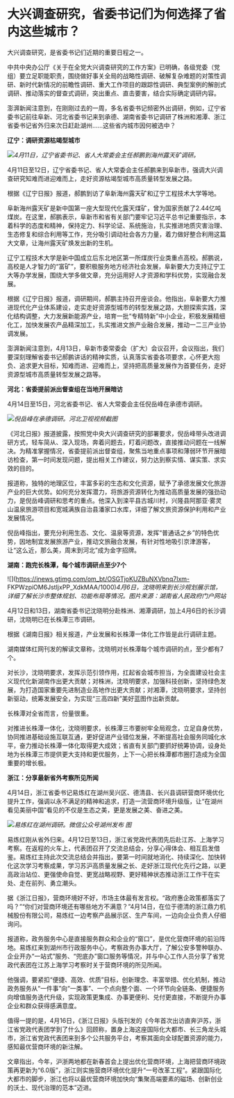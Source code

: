 # 大兴调查研究，省委书记们为何选择了省内这些城市？

大兴调查研究，是省委书记们近期的重要日程之一。

中共中央办公厅《关于在全党大兴调查研究的工作方案》已明确，各级党委（党组）要立足职能职责，围绕做好事关全局的战略性调研、破解复杂难题的对策性调研、新时代新情况的前瞻性调研、重大工作项目的跟踪性调研、典型案例的解剖式调研、推动落实的督查式调研，突出重点、直击要害，结合实际确定调研内容。

澎湃新闻注意到，在刚刚过去的一周，多名省委书记频密外出调研，例如，辽宁省委书记前往阜新、河北省委书记来到承德、湖南省委书记调研了株洲和湘潭、浙江省委书记省外归来次日赶赴湖州……这些省内城市因何被选中？

**辽宁：调研资源枯竭型城市**

![](https://inews.gtimg.com/om_bt/Oh9Z5xcUPy45iKvMhS7GAOSIxT29DoEQy0JvX0vgYPvroAA/1000)_4月11日，辽宁省委书记、省人大常委会主任郝鹏到海州露天矿调研。_

4月11日至12日，辽宁省委书记、省人大常委会主任郝鹏来到阜新市，强调大兴调查研究知难而进迎难而上，走好资源枯竭型城市高质量转型发展之路。

根据《辽宁日报》报道，郝鹏到访了阜新海州露天矿和辽宁工程技术大学等地。

阜新海州露天矿是新中国第一座大型现代化露天煤矿，曾为国家贡献了2.44亿吨煤炭。在这里，郝鹏表示，阜新市和省有关部门要牢记习近平总书记重要指示，本着科学的态度和精神，保持定力、科学论证、系统施治，扎实推进地质灾害治理、生态修复和综合利用等工作，充分吸引调动社会各方力量，着力做好整合利用这篇大文章，让海州露天矿焕发出新的生机。

辽宁工程技术大学是新中国成立后东北地区第一所煤炭行业类重点高校。郝鹏说，高校是人才智力的“富矿”，要积极服务地方经济社会发展，阜新要大力支持辽宁工大等办学发展，围绕大学多做文章，充分运用好人才资源和学科优势，实现融合发展。

根据《辽宁日报》报道，调研期间，郝鹏主持召开座谈会。他指出，阜新要大力推进现代化产业体系建设，走实走好资源型城市的转型发展之路，大胆探索实践，深化结构调整，大力发展新能源产业，培育一批“专精特新”中小企业，积极发展精细化工，加快发展农产品精深加工，扎实推进文旅产业融合发展，推动一二三产业协调发展。

澎湃新闻注意到，4月13日，阜新市委常委会（扩大）会议召开，会议指出，我们要深刻理解省委书记郝鹏讲话的精神实质，认真落实省委各项要求，心怀更大抱负、追求更大目标，知难而进、迎难而上，坚持把高质量发展作为首要任务，走好资源型城市高质量转型发展之路等。

**河北：省委提前派出督查组在当地开展暗访**

4月14日至15日，河北省委书记、省人大常委会主任倪岳峰在承德市调研。

![](https://inews.gtimg.com/om_bt/OHpFUr_E6_eQBnO8UD3WwPmN2gz1QVavqv3DMnQIm8etYAA/1000)_倪岳峰在承德调研。河北卫视视频截图_

《河北日报》报道披露，按照党中央大兴调查研究的部署要求，倪岳峰带头改进调研方式，轻车简从、深入现场，奔着问题去，盯着问题改，直接推动问题在一线解决。为精准掌握情况，省委提前派出督查组，聚焦当地重点事项和薄弱环节开展暗访检查，第一时间发现问题，提出相关工作建议，努力达到察实情、谋实策、求实效的目的。

报道称，独特的地理区位，丰富多彩的生态和文化资源，赋予了承德发展文化旅游产业的巨大优势。如何充分发挥潜力，将旅游资源转化为推动高质量发展的强劲动力，是倪岳峰调研和思考的重点。他深入到滦平县古城川村，兴隆县阿那亚·雾灵山温泉旅游项目和宽城满族自治县潘家口水库，详细了解文旅资源保护利用和产业发展情况。

倪岳峰指出，要充分利用生态、文化、温泉等资源，发挥“普通话之乡”的特色优势，因地制宜发展旅游产业，推动文旅融合发展，有针对性地吸引京津游客，让“这么近，那么美，周末到河北”成为金字招牌。

**湖南：跑完长株潭，每个城市调研点至少7个**

![](https://inews.gtimg.com/om_bt/OSGTjoKUZBuNXVbnq7Ixm-
FKPWzpiOM6JstIjxPP_XdkMAA/1000)_4月6日，沈晓明来到长沙规划展示馆，详细了解长沙市整体规划、功能布局等情况。图片来源：湖南省人民政府门户网站_

4月12日和13日，湖南省委书记沈晓明分赴株洲、湘潭调研，加上4月6日的长沙调研，沈晓明已在长株潭三市调研。

根据《湖南日报》相关报道，产业发展和长株潭一体化工作皆是此行调研主题。

湖南媒体红网刊发的解读文章称，沈晓明对长株潭每个城市调研的点，至少都有7个。

对长沙，沈晓明要求，发挥示范引领作用，扛起省会城市担当，为全面建设社会主义现代化新湖南作出更大贡献；对株洲，沈晓明要求，加强科技创新，坚持绿色发展，为打造国家重要先进制造业高地作出更大贡献；对湘潭，沈晓明要求，坚持创新驱动，统筹发展安全，为实现“三高四新”美好蓝图作出新贡献。

长株潭对全省而言，份量很重。

对推进长株潭一体化，沈晓明要求，长株潭三市要树牢全局观念，立足自身优势，协同推进基础设施互联互通，更好促进产业错位发展，不断提高社会服务同城化水平，奋力推动长株潭一体化取得更大成效；省直有关部门要抓好统筹协调，设身处地为长株潭三市提供更大支持和更优服务，上下一心把长株潭都市圈打造成为全国重要的增长极。

**浙江：分享最新省外考察所见所闻**

4月14日，浙江省委书记易炼红在湖州吴兴区、德清县、长兴县调研营商环境优化提升工作，强调以永不满足的精神和追求，打造一流营商环境升级版，让“在湖州看见美丽中国”看见的不仅是生态之美，更是发展之美、奋进之美。

![](https://inews.gtimg.com/om_bt/O0rvRoRBLUjsduWXW1j4SdOHSNWpZOgUUJEhRecGIWusoAA/1000)_易炼红在湖州调研。微信公众号湖州发布
图_

易炼红刚从省外归来。4月12日至13日，浙江省党政代表团先后赴江苏、上海学习考察。在返程的火车上，代表团召开了交流总结会，分享心得体会、相互启发借鉴。易炼红主持此次交流总结会并指出，要第一时间就地消化、持续深化、加快转化这次学习考察成果，学习苏沪高质量发展之长、走好浙江现代化先行之路，以更高政治站位、更强使命自觉、更宽战略视野、更好精神状态推动浙江工作干在实处、走在前列、勇立潮头。

据《浙江日报》，营商环境好不好，市场主体最有发言权。“政府惠企政策都落实了吗？”“你们对营商环境还有哪些地方不满意？”4月14日，在位于德清的浙江鼎力机械股份有限公司，易炼红一边考察产品展示区、生产车间，一边向企业负责人仔细询问。

报道称，政务服务中心是直接服务群众和企业的“窗口”，是优化营商环境的前沿阵地。易炼红来到湖州市行政服务中心，考察政务办事大厅，了解公安多警种联办、企业开办“一站式”服务、“兜底办”窗口服务等情况，并与中心工作人员分享了省党政代表团在江苏上海学习考察时关于营商环境的所见所闻。

他强调，要紧扣“便捷、高效、优质”目标，创新理念、丰富举措、优化机制，推动政务服务从“一件事”向“一类事”、一个点向整个面、一个环节向全链条、便捷服务向增值服务迭代升级，实现政策更集成、办事更便利、兑付更直接，不断提升办事企业和群众获得感满意度。

值得一提的是，4月16日，《浙江日报》头版刊发的《今年首次出访直奔沪苏，浙江省党政代表团学到了什么》回顾称，置身上海这座国际化大都市、长三角龙头城市，浙江省党政代表团来到多个公共服务平台，考察其面向全球配置资源的能力，感知最优营商环境的新注解。

文章指出，今年，沪浙两地都在新春首会上提出优化营商环境，上海把营商环境政策再更新为“6.0版”，浙江则实施营商环境优化提升“一号改革工程”。紧跟国际化大都市的脚步，浙江也将以最优营商环境加快向“集聚高端要素的磁场、创新创业的沃土、现代治理的范本”迈进。

